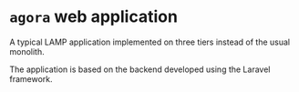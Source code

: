 # `agora` web application

A typical LAMP application implemented on three tiers instead of the usual monolith.

The application is based on the backend developed using the Laravel framework.
